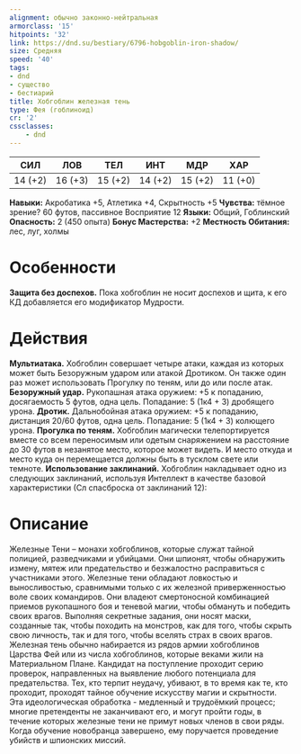 ```yaml
---
alignment: обычно законно-нейтральная
armorclass: '15'
hitpoints: '32'
link: https://dnd.su/bestiary/6796-hobgoblin-iron-shadow/
size: Средняя
speed: '40'
tags:
- dnd
- существо
- бестиарий
title: Хобгоблин железная тень
type: Фея (гоблиноид)
cr: '2'
cssclasses:
    - dnd
---
```



| СИЛ | ЛОВ | ТЕЛ | ИНТ | МДР | ХАР |
|---|---|---|---|---|---|
| 14 (+2) | 16 (+3) | 15 (+2) | 14 (+2) | 15 (+2) | 11 (+0) |
**Навыки:** Акробатика +5, Атлетика +4, Скрытность +5
**Чувства:** тёмное зрение? 60 футов, пассивное Восприятие 12
**Языки:** Общий, Гоблинский
**Опасность:** 2 (450 опыта)
**Бонус Мастерства:** +2
**Местность Обитания:** лес, луг, холмы


# Особенности
**Защита без доспехов.** Пока хобгоблин не носит доспехов и щита, к его КД добавляется его модификатор Мудрости.


# Действия
**Мультиатака.** Хобгоблин совершает четыре атаки, каждая из которых может быть Безоружным ударом или атакой Дротиком. Он также один раз может использовать Прогулку по теням, или до или после атак.
**Безоружный удар.** Рукопашная атака оружием: +5 к попаданию, досягаемость 5 футов, одна цель. Попадание: 5 (1к4 + 3) дробящего урона.
**Дротик.** Дальнобойная атака оружием: +5 к попаданию, дистанция 20/60 футов, одна цель. Попадание: 5 (1к4 + 3) колющего урона.
**Прогулка по теням.** Хобгоблин магически телепортируется вместе со всем переносимым или одетым снаряжением на расстояние до 30 футов в незанятое место, которое может видеть. И место откуда и место куда он перемещается должны быть в тусклом свете или темноте.
**Использование заклинаний.** Хобгоблин накладывает одно из следующих заклинаний, используя Интеллект в качестве базовой характеристики (Сл спасброска от заклинаний 12):


# Описание
Железные Тени – монахи хобгоблинов, которые служат тайной полицией, разведчиками и убийцами. Они шпионят, чтобы обнаружить измену, мятеж или предательство и безжалостно расправиться с участниками этого. Железные тени обладают ловкостью и выносливостью, сравнимыми только с их железной приверженностью воле своих командиров. Они владеют смертоносной комбинацией приемов рукопашного боя и теневой магии, чтобы обмануть и победить своих врагов. Выполняя секретные задания, они носят маски, созданные так, чтобы походить на монстров, как для того, чтобы скрыть свою личность, так и для того, чтобы вселять страх в своих врагов. Железная тень обычно набирается из рядов армии хобгоблинов Царства Фей или из числа хобгоблинов, которые веками жили на Материальном Плане. Кандидат на поступление проходит серию проверок, направленных на выявление любого потенциала для предательства. Тех, кто терпит неудачу, убивают, в то время как те, кто проходит, проходят тайное обучение искусству магии и скрытности. Эта идеологическая обработка - медленный и трудоёмкий процесс; многие претенденты не заканчивают его, и могут пройти годы, в течение которых железные тени не примут новых членов в свои ряды. Когда обучение новобранца завершено, ему поручается проведение убийств и шпионских миссий.